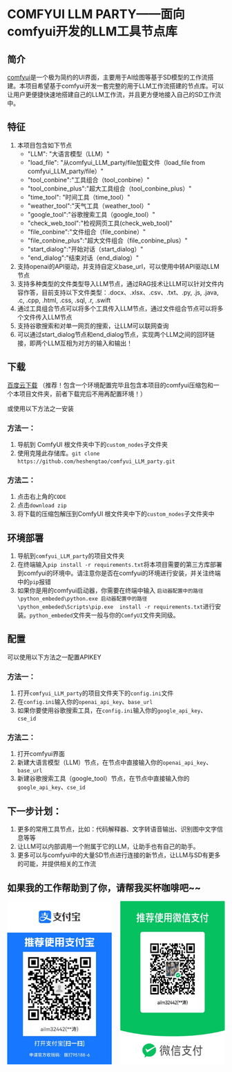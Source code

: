 # **COMFYUI LLM PARTY——面向comfyui开发的LLM工具节点库** 

## 简介
[comfyui](https://github.com/comfyanonymous/ComfyUI)是一个极为简约的UI界面，主要用于AI绘图等基于SD模型的工作流搭建。本项目希望基于comfyui开发一套完整的用于LLM工作流搭建的节点库。可以让用户更便捷快速地搭建自己的LLM工作流，并且更方便地接入自己的SD工作流中。

## 特征
1. 本项目包含如下节点
   -  "LLM": "大语言模型（LLM）"
   -  "load_file": "从comfyui_LLM_party/file加载文件（load_file from comfyui_LLM_party/file）"
   -  "tool_conbine":"工具组合（tool_conbine）"
   -  "tool_conbine_plus":"超大工具组合（tool_conbine_plus）"
   -  "time_tool": "时间工具（time_tool）"
   -  "weather_tool":"天气工具（weather_tool）"
   -  "google_tool":"谷歌搜索工具（google_tool）"
   -  "check_web_tool":"检视网页工具(check_web_tool)"
   -  "file_conbine":"文件组合（file_conbine）"
   -  "file_conbine_plus":"超大文件组合（file_conbine_plus）"
   -  "start_dialog":"开始对话（start_dialog）"
   -  "end_dialog":"结束对话（end_dialog）"
2. 支持openai的API驱动，并支持自定义base_url，可以使用中转API驱动LLM节点
3. 支持多种类型的文件类型导入LLM节点，通过RAG技术让LLM可以针对文件内容作答，目前支持以下文件类型：.docx、.xlsx、.csv、.txt、.py, .js, .java, .c, .cpp, .html, .css, .sql, .r, .swift
4. 通过工具组合节点可以将多个工具传入LLM节点，通过文件组合节点可以将多个文件传入LLM节点
5. 支持谷歌搜索和对单一网页的搜索，让LLM可以联网查询
6. 可以通过start_dialog节点和end_dialog节点，实现两个LLM之间的回环链接，即两个LLM互相为对方的输入和输出！

## 下载
[百度云下载](https://pan.baidu.com/s/13ogn1np6bHgxOJhS--QJmg?pwd=jppj) （推荐！包含一个环境配置完毕且包含本项目的comfyui压缩包和一个本项目文件夹，前者下载完后不用再配置环境！）

或使用以下方法之一安装
### 方法一：
1. 导航到 ComfyUI 根文件夹中下的`custom_nodes`子文件夹
2. 使用克隆此存储库。`git clone https://github.com/heshengtao/comfyui_LLM_party.git`

### 方法二：
1. 点击右上角的`CODE`
2. 点击`download zip`
3. 将下载的压缩包解压到ComfyUI 根文件夹中下的`custom_nodes`子文件夹中

## 环境部署
1. 导航到`comfyui_LLM_party`的项目文件夹
2. 在终端输入`pip install -r requirements.txt`将本项目需要的第三方库部署到comfyui的环境中。请注意你是否在comfyui的环境进行安装，并关注终端中的`pip`报错
3. 如果你是用的comfyui启动器，你需要在终端中输入 `启动器配置中的路径\python_embeded\python.exe 启动器配置中的路径\python_embeded\Scripts\pip.exe  install -r requirements.txt`进行安装。`python_embeded`文件夹一般与你的`ComfyUI`文件夹同级。

## 配置
可以使用以下方法之一配置APIKEY
### 方法一：
1. 打开`comfyui_LLM_party`的项目文件夹下的`config.ini`文件
2. 在`config.ini`输入你的`openai_api_key`、`base_url`
3. 如果你要使用谷歌搜索工具，在`config.ini`输入你的`google_api_key`、`cse_id`

### 方法二：
1. 打开comfyui界面
2. 新建大语言模型（LLM）节点，在节点中直接输入你的`openai_api_key`、`base_url`
3. 新建谷歌搜索工具（google_tool）节点，在节点中直接输入你的`google_api_key`、`cse_id`

## 下一步计划：
1. 更多的常用工具节点，比如：代码解释器、文字转语音输出、识别图中文字信息等等
2. 让LLM可以内部调用一个附属于它的LLM，让助手也有自己的助手。
3. 更多可以与comfyui中的大量SD节点进行连接的新节点，让LLM与SD有更多的可能，并提供相关的工作流

## 如果我的工作帮助到了你，请帮我买杯咖啡吧~~
<div style="display:flex; justify-content:space-between;">
    <img src="img/zhifubao.jpg" style="width: 48%;" />
    <img src="img/wechat.jpg" style="width: 48%;" />
</div>
